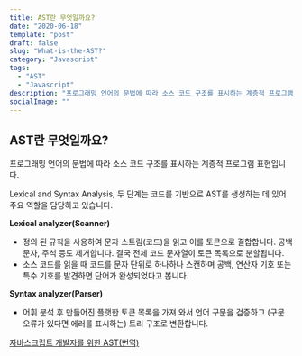 ```yaml
---
title: AST란 무엇일까요?
date: "2020-06-18"
template: "post"
draft: false
slug: "What-is-the-AST?"
category: "Javascript"
tags:
  - "AST"
  - "Javascript"
description: "프로그래밍 언어의 문법에 따라 소스 코드 구조를 표시하는 계층적 프로그램 표현입니다. Lexical and Syntax Analysis, 두 단계는 코드를 기반으로 AST를 생성하는 데 있어 주요 역할을 담당하고 있습니다."
socialImage: ""
---
```


## AST란 무엇일까요?

프로그래밍 언어의 문법에 따라 소스 코드 구조를 표시하는 계층적 프로그램 표현입니다.

Lexical and Syntax Analysis, 두 단계는 코드를 기반으로 AST를 생성하는 데 있어 주요 역할을 담당하고 있습니다.

**Lexical analyzer(Scanner)**

- 정의 된 규칙을 사용하여 문자 스트림(코드)을 읽고 이를 토큰으로 결합합니다. 공백 문자, 주석 등도 제거합니다. 결국 전체 코드 문자열이 토큰 목록으로 분할됩니다.
- 소스 코드를 읽을 때 코드를 문자 단위로 하나하나 스캔하며 공백, 연산자 기호 또는 특수 기호를 발견하면 단어가 완성되었다고 봅니다.

**Syntax analyzer(Parser)**

- 어휘 분석 후 만들어진 플랫한 토큰 목록을 가져 와서 언어 구문을 검증하고 (구문 오류가 있다면 에러를 표시하는) 트리 구조로 변환합니다.

[자바스크립트 개발자를 위한 AST(번역)](https://gyujincho.github.io/2018-06-19/AST-for-JS-devlopers)
